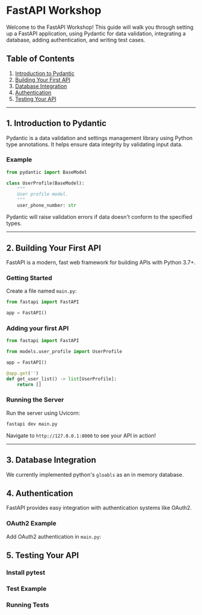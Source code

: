 # FastAPI Workshop

Welcome to the FastAPI Workshop! This guide will walk you through setting up a FastAPI application, using Pydantic for data validation, integrating a database, adding authentication, and writing test cases.

## Table of Contents

1. [Introduction to Pydantic](#introduction-to-pydantic)
2. [Building Your First API](#building-your-first-api)
3. [Database Integration](#database-integration)
4. [Authentication](#authentication)
5. [Testing Your API](#testing-your-api)

---

## 1. Introduction to Pydantic

Pydantic is a data validation and settings management library using Python type annotations. It helps ensure data integrity by validating input data.

### Example

```python
from pydantic import BaseModel

class UserProfile(BaseModel):
    """
    User profile model.
    """
    user_phone_number: str
```

Pydantic will raise validation errors if data doesn't conform to the specified types.

---

## 2. Building Your First API

FastAPI is a modern, fast web framework for building APIs with Python 3.7+.

### Getting Started

Create a file named `main.py`:

```python
from fastapi import FastAPI

app = FastAPI()
```

### Adding your first API

```python
from fastapi import FastAPI

from models.user_profile import UserProfile

app = FastAPI()

@app.get('')
def get_user_list() -> list[UserProfile]:
    return []
```


### Running the Server

Run the server using Uvicorn:

```bash
fastapi dev main.py
```

Navigate to `http://127.0.0.1:8000` to see your API in action!

---

## 3. Database Integration

We currently implemented python's `gloabls` as an in memory database.

## 4. Authentication

FastAPI provides easy integration with authentication systems like OAuth2.

### OAuth2 Example

Add OAuth2 authentication in `main.py`:


## 5. Testing Your API


### Install pytest


### Test Example



### Running Tests

